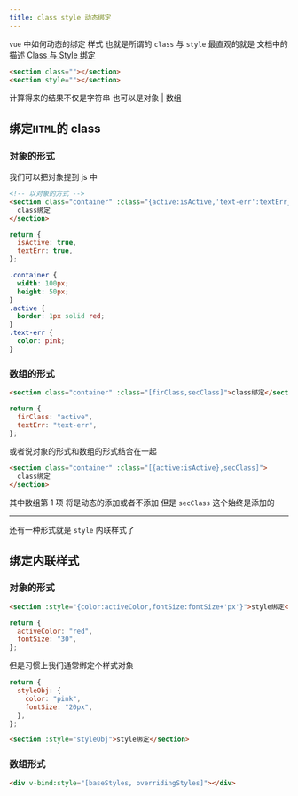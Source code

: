 ```yaml
---
title: class style 动态绑定
---
```


`vue` 中如何动态的绑定 样式 也就是所谓的 `class` 与 `style` 最直观的就是 文档中的描述
[Class 与 Style 绑定](https://cn.vuejs.org/v2/guide/class-and-style.html)

```html
<section class=""></section>
<section style=""></section>
```

计算得来的结果不仅是字符串 也可以是对象 | 数组

## 绑定`HTML`的 class

### 对象的形式

我们可以把对象提到 js 中

```html
<!-- 以对象的方式 -->
<section class="container" :class="{active:isActive,'text-err':textErr}">
  class绑定
</section>
```

```js
return {
  isActive: true,
  textErr: true,
};
```

```css
.container {
  width: 100px;
  height: 50px;
}
.active {
  border: 1px solid red;
}
.text-err {
  color: pink;
}
```

### 数组的形式

```html
<section class="container" :class="[firClass,secClass]">class绑定</section>
```

```js
return {
  firClass: "active",
  textErr: "text-err",
};
```

或者说对象的形式和数组的形式结合在一起

```html
<section class="container" :class="[{active:isActive},secClass]">
  class绑定
</section>
```

其中数组第 1 项 将是动态的添加或者不添加 但是 `secClass` 这个始终是添加的

---

还有一种形式就是 `style` 内联样式了

## 绑定内联样式

### 对象的形式

```html
<section :style="{color:activeColor,fontSize:fontSize+'px'}">style绑定</section>
```

```js
return {
  activeColor: "red",
  fontSize: "30",
};
```

但是习惯上我们通常绑定个样式对象

```js
return {
  styleObj: {
    color: "pink",
    fontSize: "20px",
  },
};
```

```html
<section :style="styleObj">style绑定</section>
```

### 数组形式

```html
<div v-bind:style="[baseStyles, overridingStyles]"></div>
```
